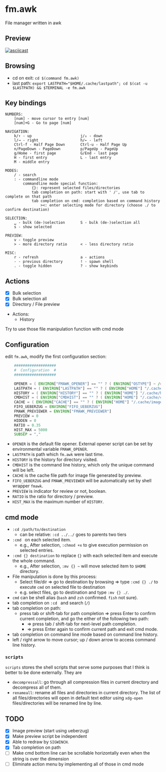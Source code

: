 # fm.awk

File manager written in awk

## Preview

[![asciicast](https://asciinema.org/a/9YDmY7GhnV7ku2yRhGJlQa8l4.svg)](https://asciinema.org/a/9YDmY7GhnV7ku2yRhGJlQa8l4)

## Browsing

- cd on exit: `cd $(command fm.awk)`
- last path: `export LASTPATH="$HOME/.cache/lastpath"; cd $(cat -u $LASTPATH) && $TERMINAL -e fm.awk`

## Key bindings

```
NUMBERS:
	[num] - move cursor to entry [num]
	[num]+G - Go to page [num]

NAVIGATION:
	k/↑ - up                      j/↓ - down
	l/→ - right                   h/← - left
	Ctrl-f - Half Page Down       Ctrl-u - Half Page Up
	n/PageDown - PageDown         p/PageUp - PageUp
	g/Home - first page           G/End - last page
	H - first entry               L - last entry
	M - middle entry

MODES:
	/ - search
	: - commandline mode
	    commandline mode special function:
	        {}: represent selected files/directories
	        tab completion on path: start with ' /', use tab to complete on that path
	        tab completion on cmd: completion based on command history
	            ><: enter selecting mode for directory (choose ./ to confirm destination)

SELECTION:
	␣ - bulk (de-)selection       S - bulk (de-)selection all
	s - show selected

PREVIEW:
	v - toggle preview
	> - more directory ratio      < - less directory ratio

MISC:
	r - refresh                   a - actions
	- - previous directory        ! - spawn shell
	. - toggle hidden             ? - show keybinds
```

## Actions

- [x] Bulk selection
- [x] Bulk selection all
- [x] Directory / File preview
- Actions:
    - History

Try to use those file manipulation function with cmd mode

## Configuration

edit `fm.awk`, modify the first configuration section:

```awk
    ###################
    #  Configuration  #
    ###################

    OPENER = ( ENVIRON["FMAWK_OPENER"] == "" ? ( ENVIRON["OSTYPE"] ~ /darwin.*/ ? "open" : "xdg-open" ) : ENVIRON["FMAWK_OPENER"] )
    LASTPATH = ( ENVIRON["LASTPATH"] == "" ? ( ENVIRON["HOME"] "/.cache/lastpath" ) : ENVIRON["LASTPATH"] )
    HISTORY = ( ENVIRON["HISTORY"] == "" ? ( ENVIRON["HOME"] "/.cache/history" ) : ENVIRON["HISTORY"] )
    CMDHIST = ( ENVIRON["CMDHIST"] == "" ? ( ENVIRON["HOME"] "/.cache/cmdhist" ) : ENVIRON["CMDHIST"] )
    CACHE = ( ENVIRON["CACHE"] == "" ? ( ENVIRON["HOME"] "/.cache/imagecache" ) : ENVIRON["CACHE"] )
    FIFO_UEBERZUG = ENVIRON["FIFO_UEBERZUG"]
    FMAWK_PREVIEWER = ENVIRON["FMAWK_PREVIEWER"]
    PREVIEW = 0
    HIDDEN = 0
    RATIO = 0.35
    HIST_MAX = 5000
    SUBSEP = ","
```

- `OPENER` is the default file opener. External opener script can be set by environmental variable `FMAWK_OPENER`.
- `LASTPATH` is path which `fm.awk` were last time.
- `HISTORY` is the history for directory visited.
- `CMDHIST` is the command line history, which only the unique command will be left.
- `CACHE` is the cache file path for image file generated by preview.
- `FIFO_UEBERZUG` and `FMAWK_PREVIEWER` will be automatically set by shell wrapper `fmawk`.
- `PREVIEW` is indicator for review or not, boolean.
- `RATIO` is the ratio for directory / preview.
- `HIST_MAX` is the maximum number of `HISTORY`.

## cmd mode

- `:cd /path/to/destination`
    - can be relative: `:cd ../../` goes to parents two tiers
- `:cmd ` on each selected item.
    - e.g., After selection, `:chmod +x` to give execution permission on selected entries.
- `:cmd {} destination` to replace `{}` with each selected item and execute the whole command.
    - e.g., After selection, `:mv {} ~` will move selected item to `$HOME` directory.
- File manipulation is done by this process:
    - Select file/dir => go to destination by browsing => type `:cmd {} ./` to execute `cmd` on selected file to destination
    - e.g. select files, go to destination and type `:mv {} ./`.
- `cmd` can be shell alias (`bash` and `zsh` confirmed. `fish` not sure).
- tab completion on `:cd ` and search (`/`)
- tab completion on path:
    - press tab or shift-tab for path completion => press Enter to confirm current completion, and go the either of the following two path:
        - => press tab / shift-tab for next-level path completion.
        - => press Enter again to confirm current path and exit cmd mode.
- tab completion on command line mode based on command line history.
- left / right arrow to move cursor; up / down arrow to access command line history.

### `scripts`

`scripts` stores the shell scripts that serve some purposes that I think is better to be done externally. They are

- `decompressall`: go through all compression files in current directory and decompress all of them.
- `renameall`: rename all files and directories in current directory. The list of all files/directories will open in default text editor using `xdg-open` files/directories will be renamed line by line.

## TODO

- [x] Image preview (start using ueberzug)
- [x] Make preview script be independent
- [x] Able to redraw by `SIGWINCH`.
- [x] Tab completion on path
- [ ] Make cmd bottom line can be scrollable horizontally even when the string is over the dimension
- [ ] Eliminate action menu by implementing all of those in cmd mode
